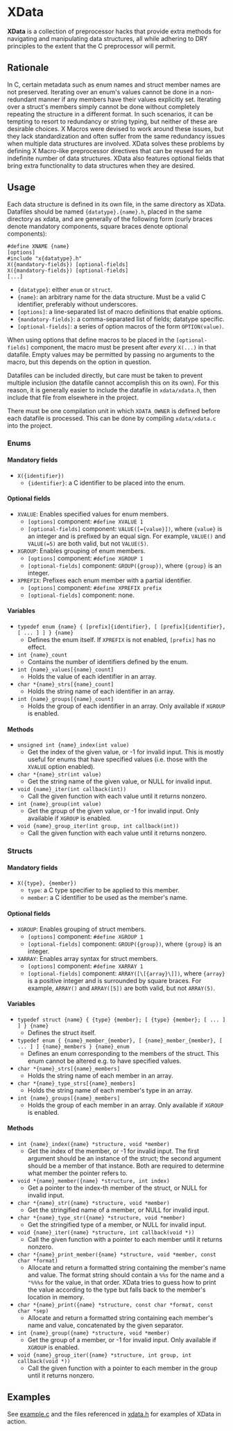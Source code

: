 XData
=====


**XData** is a collection of preprocessor hacks that provide extra methods for
navigating and manipulating data structures, all while adhering to DRY
principles to the extent that the C preprocessor will permit.


Rationale
---------


In C, certain metadata such as enum names and struct member names are not
preserved. Iterating over an enum's values cannot be done in a non-redundant
manner if any members have their values explicitly set. Iterating over a
struct's members simply cannot be done without completely repeating the
structure in a different format. In such scenarios, it can be tempting to
resort to redundancy or string typing, but neither of these are desirable
choices. X Macros were devised to work around these issues, but they lack
standardization and often suffer from the same redundancy issues when multiple
data structures are involved. XData solves these problems by defining
X Macro-like preprocessor directives that can be reused for an indefinite
number of data structures. XData also features optional fields that bring extra
functionality to data structures when they are desired.


Usage
-----


Each data structure is defined in its own file, in the same directory as XData.
Datafiles should be named `{datatype}.{name}.h`, placed in the same directory
as xdata, and are generally of the following form (curly braces denote
mandatory components, square braces denote optional components):

    #define XNAME {name}
    [options]
    #include "x{datatype}.h"
    X({mandatory-fields}) [optional-fields]
    X({mandatory-fields}) [optional-fields]
    [...]

* `{datatype}`: either `enum` or `struct`.
* `{name}`: an arbitrary name for the data structure. Must be a valid C
	identifier, preferably without underscores.
* `[options]`: a line-separated list of macro definitions that enable options.
* `{mandatory-fields}`: a comma-separated list of fields; datatype specific.
* `[optional-fields]`: a series of option macros of the form `OPTION(value)`.

When using options that define macros to be placed in the `[optional-fields]`
component, the macro must be present after *every* `X(...)` in that datafile.
Empty values may be permitted by passing no arguments to the macro, but this
depends on the option in question.

Datafiles can be included directly, but care must be taken to prevent multiple
inclusion (the datafile cannot accomplish this on its own). For this reason, it
is generally easier to include the datafile in `xdata/xdata.h`, then include
that file from elsewhere in the project.

There must be one compilation unit in which `XDATA_OWNER` is defined before
each datafile is processed. This can be done by compiling `xdata/xdata.c` into
the project.


### Enums


#### Mandatory fields

* `X({identifier})`
    -  `{identifier}`: a C identifier to be placed into the enum.

#### Optional fields

* `XVALUE`: Enables specified values for enum members.
	- `[options]` component: `#define XVALUE 1`
	- `[optional-fields]` component: `VALUE([={value}])`, where `{value}` is an
        integer and is prefixed by an equal sign. For example, `VALUE()` and
        `VALUE(=5)` are both valid, but not `VALUE(5)`.
* `XGROUP`: Enables grouping of enum members.
	- `[options]` component: `#define XGROUP 1`
	- `[optional-fields]` component: `GROUP({group})`, where `{group}` is an
        integer.
* `XPREFIX`: Prefixes each enum member with a partial identifier.
	- `[options]` component: `#define XPREFIX prefix`
	- `[optional-fields]` component: none.

#### Variables

* `typedef enum {name} { [prefix]{identifier}, [ [prefix]{identifier},
		[ ... ] ] } {name}`
	- Defines the enum itself. If `XPREFIX` is not enabled, `[prefix]` has no
		effect.
* `int {name}_count`
	- Contains the number of identifiers defined by the enum.
* `int {name}_values[{name}_count]`
	- Holds the value of each identifier in an array.
* `char *{name}_strs[{name}_count]`
	- Holds the string name of each identifier in an array.
* `int {name}_groups[{name}_count]`
	- Holds the group of each identifier in an array. Only available if
		`XGROUP` is enabled.

#### Methods

* `unsigned int {name}_index(int value)`
	- Get the index of the given value, or -1 for invalid input. This is mostly
		useful for enums that have specified values (i.e. those with the
        `XVALUE` option enabled).
* `char *{name}_str(int value)`
	- Get the string name of the given value, or NULL for invalid input.
* `void {name}_iter(int callback(int))`
	- Call the given function with each value until it returns nonzero.
* `int {name}_group(int value)`
	- Get the group of the given value, or -1 for invalid input. Only available
        if `XGROUP` is enabled.
* `void {name}_group_iter(int group, int callback(int))`
	- Call the given function with each value until it returns nonzero.


### Structs


#### Mandatory fields

* `X({type}, {member})`
    - `type`: a C type specifier to be applied to this member.
    - `member`: a C identifier to be used as the member's name.

#### Optional fields

* `XGROUP`: Enables grouping of struct members.
	- `[options]` component: `#define XGROUP 1`
	- `[optional-fields]` component: `GROUP({group})`, where `{group}` is an
        integer.
* `XARRAY`: Enables array syntax for struct members.
	- `[options]` component: `#define XARRAY 1`
	- `[optional-fields]` component: `ARRAY([\[{array}\]])`, where `{array}` is
		a positive integer and is surrounded by square braces. For example,
		`ARRAY()` and `ARRAY([5])` are both valid, but not `ARRAY(5)`.

#### Variables

* `typedef struct {name} { {type} {member}; [ {type} {member}; [ ... ] ] }
        {name}`
	- Defines the struct itself.
* `typedef enum { {name}_member_{member}, [ {name}_member_{member}, [ ... ] ]
	    {name}_members } {name}_enum`
	- Defines an enum corresponding to the members of the struct. This enum
		cannot be altered e.g. to have specified values.
* `char *{name}_strs[{name}_members]`
	- Holds the string name of each member in an array.
* `char *{name}_type_strs[{name}_members]`
	- Holds the string name of each member's type in an array.
* `int {name}_groups[{name}_members]`
	- Holds the group of each member in an array. Only available if `XGROUP` is
		enabled.

#### Methods

* `int {name}_index({name} *structure, void *member)`
	- Get the index of the member, or -1 for invalid input.
		The first argument should be an instance of the struct; the second
		argument should be a member of that instance. Both are required to
		determine what member the pointer refers to.
* `void *{name}_member({name} *structure, int index)`
	- Get a pointer to the index-th member of the struct, or NULL for invalid
        input.
* `char *{name}_str({name} *structure, void *member)`
	- Get the stringified name of a member, or NULL for invalid input.
* `char *{name}_type_str({name} *structure, void *member)`
	- Get the stringified type of a member, or NULL for invalid input.
* `void {name}_iter({name} *structure, int callback(void *))`
	- Call the given function with a pointer to each member until it returns
		nonzero.
* `char *{name}_print_member({name} *structure, void *member, const char *format)`
	- Allocate and return a formatted string containing the member's name and
		value. The format string should contain a `%%s` for the name and a
		`"%%%s` for the value, in that order. XData tries to guess how to print
		the value according to the type but falls back to the member's location
		in memory.
* `char *{name}_print({name} *structure, const char *format, const char *sep)`
	- Allocate and return a formatted string containing each member's name and
		value, concatenated by the given separator.
* `int {name}_group({name} *structure, void *member)`
	- Get the group of a member, or -1 for invalid input. Only available if
		`XGROUP` is enabled.
* `void {name}_group_iter({name} *structure, int group, int callback(void *))`
	- Call the given function with a pointer to each member in the group until
		it returns nonzero.


Examples
--------


See [example.c](example.c) and the files referenced in
[xdata.h](xdata/xdata.h) for examples of XData in action.

